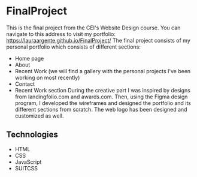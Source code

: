 # FinalProject
 This is the final project from the CEI's Website Design course.
 You can navigate to this address to visit my portfolio: https://lauraargente.github.io/FinalProject/
 The final project consists of my personal portfolio which consists of different sections: 
- Home page 
- About
- Recent Work (we will find a gallery with the personal projects I've been working on most recently)
- Contact
- Recent Work section 
During the creative part I was inspired by designs from landingfolio.com and awards.com. Then, using the Figma design program, I developed the wireframes and designed the portfolio and its different sections from scratch. The web logo has been designed and customized as well.


 ## Technologies
 - HTML
 - CSS
 - JavaScript
 - SUITCSS
 
